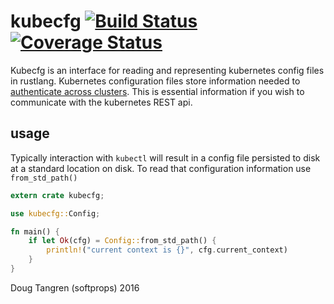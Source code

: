 # kubecfg [![Build Status](https://travis-ci.org/softprops/kubecfg.svg?branch=master)](https://travis-ci.org/softprops/kubecfg) [![Coverage Status](https://coveralls.io/repos/github/softprops/kubecfg/badge.svg?branch=master)](https://coveralls.io/github/softprops/kubecfg?branch=master)

Kubecfg is an interface for reading and representing kubernetes config files in rustlang. Kubernetes configuration files store information needed to [authenticate across clusters](http://kubernetes.io/docs/user-guide/kubeconfig-file/). This is essential information if you wish to communicate with the kubernetes REST api.

## usage

Typically interaction with `kubectl` will result in a config file persisted to disk at a standard location on disk. To read that configuration information use `from_std_path()`

```rust
extern crate kubecfg;

use kubecfg::Config;

fn main() {
    if let Ok(cfg) = Config::from_std_path() {
        println!("current context is {}", cfg.current_context)
    }
}
```

Doug Tangren (softprops) 2016
